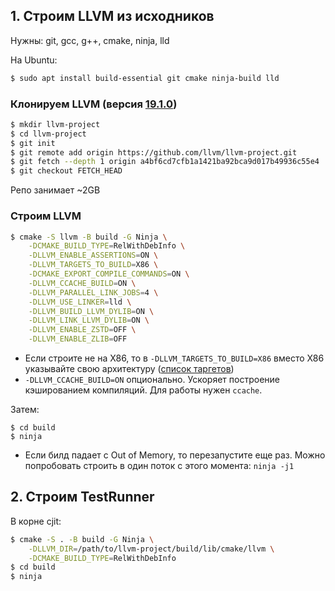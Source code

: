 ## 1. Строим LLVM из исходников

Нужны: git, gcc, g++, cmake, ninja, lld

На Ubuntu:
```sh
$ sudo apt install build-essential git cmake ninja-build lld
```

### Клонируем LLVM (версия [19.1.0](https://github.com/llvm/llvm-project/commit/a4bf6cd7cfb1a1421ba92bca9d017b49936c55e4))
```sh
$ mkdir llvm-project
$ cd llvm-project
$ git init
$ git remote add origin https://github.com/llvm/llvm-project.git
$ git fetch --depth 1 origin a4bf6cd7cfb1a1421ba92bca9d017b49936c55e4
$ git checkout FETCH_HEAD
```
Репо занимает ~2GB

### Строим LLVM
```sh
$ cmake -S llvm -B build -G Ninja \
    -DCMAKE_BUILD_TYPE=RelWithDebInfo \
    -DLLVM_ENABLE_ASSERTIONS=ON \
    -DLLVM_TARGETS_TO_BUILD=X86 \
    -DCMAKE_EXPORT_COMPILE_COMMANDS=ON \
    -DLLVM_CCACHE_BUILD=ON \
    -DLLVM_PARALLEL_LINK_JOBS=4 \
    -DLLVM_USE_LINKER=lld \
    -DLLVM_BUILD_LLVM_DYLIB=ON \
    -DLLVM_LINK_LLVM_DYLIB=ON \
    -DLLVM_ENABLE_ZSTD=OFF \
    -DLLVM_ENABLE_ZLIB=OFF
```

- Если строите не на X86, то в `-DLLVM_TARGETS_TO_BUILD=X86` вместо X86 указывайте свою архитектуру ([список таргетов](https://llvm.org/docs/CMake.html#:~:text=target%20architecture%20name.-,LLVM_TARGETS_TO_BUILD,-%3ASTRING))
- `-DLLVM_CCACHE_BUILD=ON` опционально. Ускоряет построение кэшированием компиляций. Для работы нужен `ccache`.

Затем:
```
$ cd build
$ ninja
```

- Если билд падает с Out of Memory, то перезапустите еще раз. Можно попробовать строить в один поток с этого момента: `ninja -j1`

## 2. Строим TestRunner

В корне cjit:

```sh
$ cmake -S . -B build -G Ninja \
    -DLLVM_DIR=/path/to/llvm-project/build/lib/cmake/llvm \
    -DCMAKE_BUILD_TYPE=RelWithDebInfo
$ cd build
$ ninja
```
